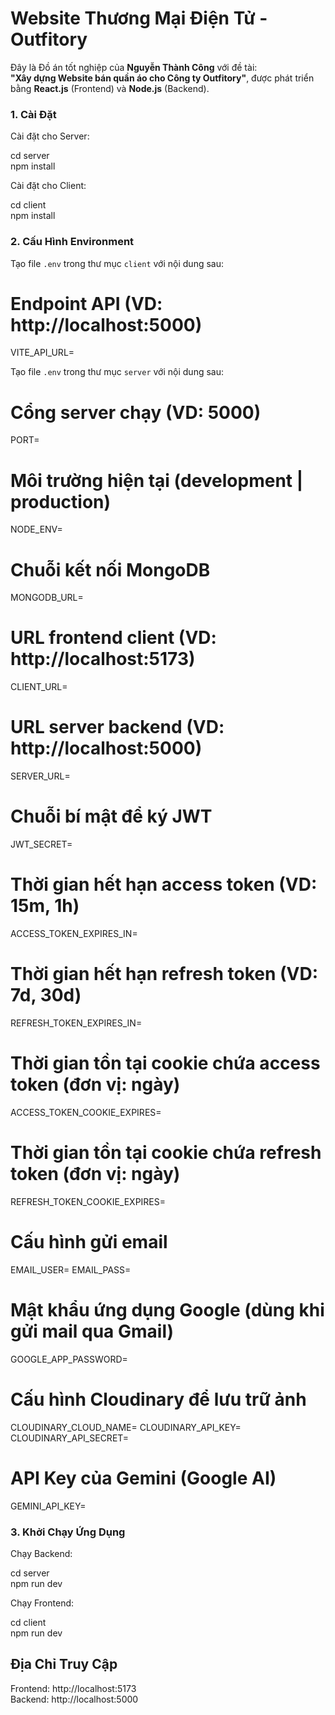 # Website Thương Mại Điện Tử - Outfitory

Đây là Đồ án tốt nghiệp của **Nguyễn Thành Công** với đề tài:  
**"Xây dựng Website bán quần áo cho Công ty Outfitory"**, được phát triển bằng **React.js** (Frontend) và **Node.js** (Backend).

### 1. Cài Đặt

Cài đặt cho Server:

cd server  
npm install

Cài đặt cho Client:

cd client  
npm install

### 2. Cấu Hình Environment

Tạo file `.env` trong thư mục `client` với nội dung sau:

# Endpoint API (VD: http://localhost:5000)

VITE_API_URL=

Tạo file `.env` trong thư mục `server` với nội dung sau:

# Cổng server chạy (VD: 5000)

PORT=

# Môi trường hiện tại (development | production)

NODE_ENV=

# Chuỗi kết nối MongoDB

MONGODB_URL=

# URL frontend client (VD: http://localhost:5173)

CLIENT_URL=

# URL server backend (VD: http://localhost:5000)

SERVER_URL=

# Chuỗi bí mật để ký JWT

JWT_SECRET=

# Thời gian hết hạn access token (VD: 15m, 1h)

ACCESS_TOKEN_EXPIRES_IN=

# Thời gian hết hạn refresh token (VD: 7d, 30d)

REFRESH_TOKEN_EXPIRES_IN=

# Thời gian tồn tại cookie chứa access token (đơn vị: ngày)

ACCESS_TOKEN_COOKIE_EXPIRES=

# Thời gian tồn tại cookie chứa refresh token (đơn vị: ngày)

REFRESH_TOKEN_COOKIE_EXPIRES=

# Cấu hình gửi email

EMAIL_USER=
EMAIL_PASS=

# Mật khẩu ứng dụng Google (dùng khi gửi mail qua Gmail)

GOOGLE_APP_PASSWORD=

# Cấu hình Cloudinary để lưu trữ ảnh

CLOUDINARY_CLOUD_NAME=
CLOUDINARY_API_KEY=
CLOUDINARY_API_SECRET=

# API Key của Gemini (Google AI)

GEMINI_API_KEY=

### 3. Khởi Chạy Ứng Dụng

Chạy Backend:

cd server  
npm run dev

Chạy Frontend:

cd client  
npm run dev

## Địa Chỉ Truy Cập

Frontend: http://localhost:5173  
Backend: http://localhost:5000
